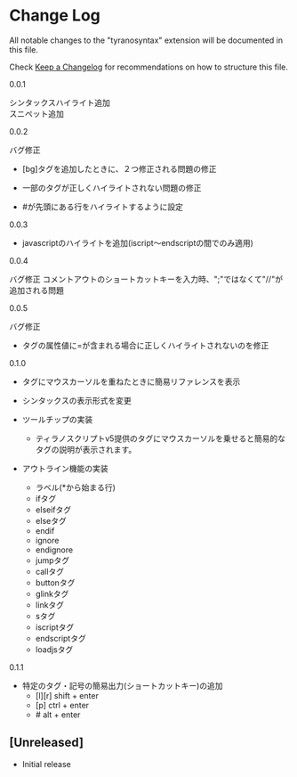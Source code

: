# Change Log

All notable changes to the "tyranosyntax" extension will be documented in this file.

Check [Keep a Changelog](http://keepachangelog.com/) for recommendations on how to structure this file.

0.0.1

シンタックスハイライト追加  
スニペット追加

0.0.2

バグ修正

- [bg]タグを追加したときに、２つ修正される問題の修正

- 一部のタグが正しくハイライトされない問題の修正

- \#が先頭にある行をハイライトするように設定

0.0.3

- javascriptのハイライトを追加(iscript～endscriptの間でのみ適用)

0.0.4

バグ修正
コメントアウトのショートカットキーを入力時、";"ではなくて"//"が追加される問題

0.0.5

バグ修正

- タグの属性値に=が含まれる場合に正しくハイライトされないのを修正

0.1.0

- タグにマウスカーソルを重ねたときに簡易リファレンスを表示

- シンタックスの表示形式を変更

- ツールチップの実装
  - ティラノスクリプトv5提供のタグにマウスカーソルを乗せると簡易的なタグの説明が表示されます。

- アウトライン機能の実装
  - ラベル(*から始まる行)
  - ifタグ
  - elseifタグ
  - elseタグ
  - endif
  - ignore
  - endignore
  - jumpタグ
  - callタグ
  - buttonタグ
  - glinkタグ
  - linkタグ
  - sタグ
  - iscriptタグ
  - endscriptタグ
  - loadjsタグ

0.1.1

- 特定のタグ・記号の簡易出力(ショートカットキー)の追加
  - [l][r] shift + enter
  - [p] ctrl + enter
  - \#  alt + enter

## [Unreleased]

- Initial release
